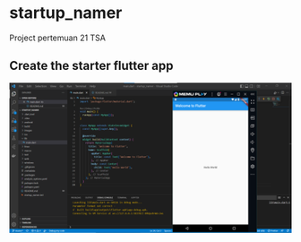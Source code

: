 # startup_namer

Project pertemuan 21 TSA

## Create the starter flutter app

![screenshoot startup_namer](images/langkah_1.png)
